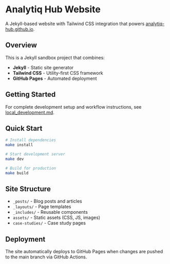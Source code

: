 # Analytiq Hub Website

A Jekyll-based website with Tailwind CSS integration that powers [analytiq-hub.github.io](https://analytiq-hub.github.io).

## Overview

This is a Jekyll sandbox project that combines:
- **Jekyll** - Static site generator
- **Tailwind CSS** - Utility-first CSS framework
- **GitHub Pages** - Automated deployment

## Getting Started

For complete development setup and workflow instructions, see [local_development.md](local_development.md).

## Quick Start

```bash
# Install dependencies
make install

# Start development server
make dev

# Build for production
make build
```

## Site Structure

- `_posts/` - Blog posts and articles
- `_layouts/` - Page templates
- `_includes/` - Reusable components
- `assets/` - Static assets (CSS, JS, images)
- `case-studies/` - Case study pages

## Deployment

The site automatically deploys to GitHub Pages when changes are pushed to the main branch via GitHub Actions.